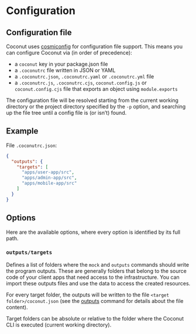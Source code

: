 # Configuration

## <a name="file"></a>Configuration file

Coconut uses [cosmiconfig](https://www.npmjs.com/package/cosmiconfig) for configuration file support. This means you can configure Coconut via (in order of precedence):

- a `coconut` key in your package.json file
- a `.coconutrc` file written in JSON or YAML
- a `.coconutrc.json`, `.coconutrc.yaml` or `.coconutrc.yml` file
- a `.coconutrc.js`, `.coconutrc.cjs`, `coconut.config.js` or `coconut.config.cjs` file that exports an object using `module.exports`

The configuration file will be resolved starting from the current working directory or the project directory specified by the `-p` option, and searching up the file tree until a config file is (or isn’t) found.

## <a name="file_example"></a>Example

File `.coconutrc.json`:

```json
{
  "outputs": {
    "targets": [
      "apps/user-app/src",
      "apps/admin-app/src",
      "apps/mobile-app/src"
    ]
  }
}
```

## <a name="opts"></a>Options

Here are the available options, where every option is identified by its full path.

### <a name="opts_outputs_targets"></a>`outputs/targets`

Defines a list of folders where the `mock` and `outputs` commands should write the program outputs. These are generally folders that belong to the source code of your client apps that need access to the infrastructure. You can import these outputs files and use the data to access the created resources.

For every target folder, the outputs will be written to the file `<target folder>/coconut.json` (see the [outputs](./cli.md#cmds_outputs) command for details about the file content).

Target folders can be absolute or relative to the folder where the Coconut CLI is executed (current working directory).
